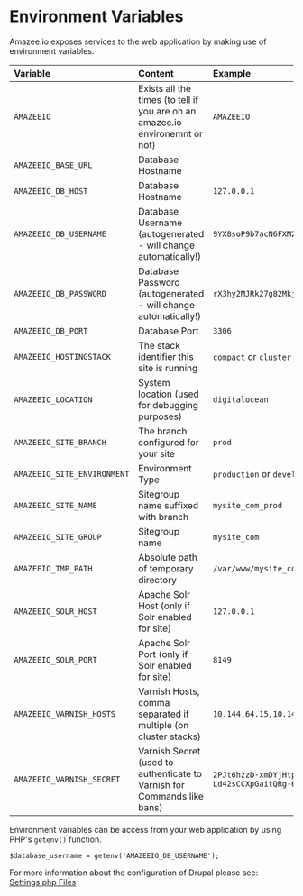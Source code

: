 # Environment Variables

Amazee.io exposes services to the web application by making use of environment variables.

| Variable | Content | Example |
| :--- | :--- | :--- |
| `AMAZEEIO` | Exists all the times (to tell if you are on an amazee.io environemnt or not) | `AMAZEEIO` |
| `AMAZEEIO_BASE_URL` | Database Hostname |  |
| `AMAZEEIO_DB_HOST` | Database Hostname | `127.0.0.1` |
| `AMAZEEIO_DB_USERNAME` | Database Username (autogenerated - will change automatically!)| `9YX8soP9b7acN6FXM2Ho` |
| `AMAZEEIO_DB_PASSWORD` | Database Password (autogenerated - will change automatically!)| `rX3hy2MJRk27g82MkjZq` |
| `AMAZEEIO_DB_PORT` | Database Port | `3306` |
| `AMAZEEIO_HOSTINGSTACK` | The stack identifier this site is running | `compact` or `cluster` |
| `AMAZEEIO_LOCATION` | System location \(used for debugging purposes\) | `digitalocean` |
| `AMAZEEIO_SITE_BRANCH` | The branch configured for your site | `prod` |
| `AMAZEEIO_SITE_ENVIRONMENT` | Environment Type | `production` or `development` |
| `AMAZEEIO_SITE_NAME` | Sitegroup name suffixed with branch | `mysite_com_prod` |
| `AMAZEEIO_SITE_GROUP` | Sitegroup name | `mysite_com` |
| `AMAZEEIO_TMP_PATH` | Absolute path of temporary directory | `/var/www/mysite_com_prod/tmp` |
| `AMAZEEIO_SOLR_HOST` | Apache Solr Host (only if Solr enabled for site) | `127.0.0.1` |
| `AMAZEEIO_SOLR_PORT` | Apache Solr Port (only if Solr enabled for site) | `8149` |
| `AMAZEEIO_VARNISH_HOSTS` | Varnish Hosts, comma separated if multiple (on cluster stacks) | `10.144.64.15,10.144.64.16` |
| `AMAZEEIO_VARNISH_SECRET` | Varnish Secret (used to authenticate to Varnish for Commands like bans) | `2PJt6hzzD-xmDYjHtpHaHe-Ld42sCCXpGaitQRg-6shG2q` |



Environment variables can be access from your web application by using PHP's `getenv()` function.

```
$database_username = getenv('AMAZEEIO_DB_USERNAME');
```

For more information about the configuration of Drupal please see: [Settings.php Files](./settingsphpfiles.html)

